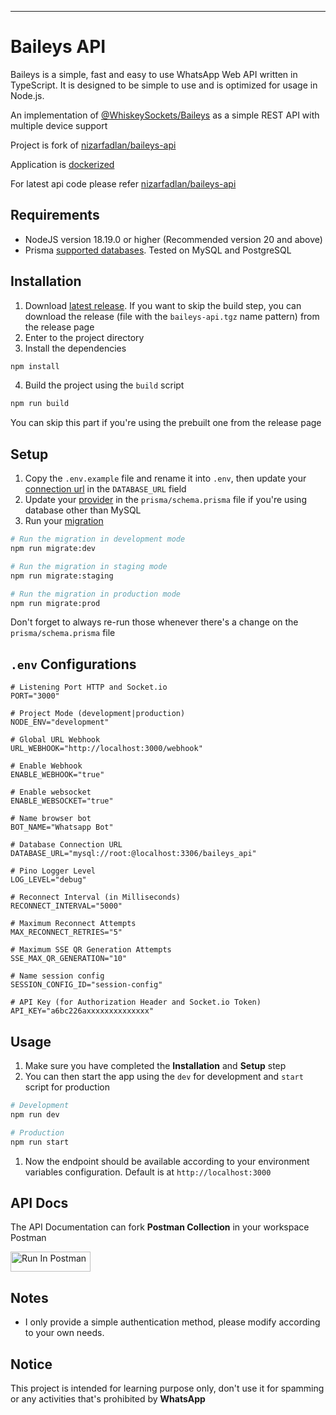 ---

# Baileys API

Baileys is a simple, fast and easy to use WhatsApp Web API written in TypeScript. It is designed to be simple to use and is optimized for usage in Node.js.

An implementation of [@WhiskeySockets/Baileys](https://github.com/WhiskeySockets/Baileys) as a simple REST API with multiple device support

Project is fork of [nizarfadlan/baileys-api](https://github.com/nizarfadlan/baileys-api)

Application is [dockerized](https://hub.docker.com/repository/docker/hiteshdutt/whatsapp-api)

For latest api code please refer [nizarfadlan/baileys-api](https://github.com/nizarfadlan/baileys-api)

## Requirements

-   NodeJS version 18.19.0 or higher (Recommended version 20 and above)
-   Prisma [supported databases](https://www.prisma.io/docs/reference/database-reference/supported-databases). Tested on MySQL and PostgreSQL

## Installation

1. Download [latest release](https://github.com/nizarfadlan/baileys-api/releases/latest). If you want to skip the build step, you can download the release (file with the `baileys-api.tgz` name pattern) from the release page
2. Enter to the project directory
3. Install the dependencies

```sh
npm install
```

4. Build the project using the `build` script

```sh
npm run build
```

You can skip this part if you're using the prebuilt one from the release page

## Setup

1. Copy the `.env.example` file and rename it into `.env`, then update your [connection url](https://www.prisma.io/docs/reference/database-reference/connection-urls) in the `DATABASE_URL` field
2. Update your [provider](https://www.prisma.io/docs/reference/api-reference/prisma-schema-reference#fields) in the `prisma/schema.prisma` file if you're using database other than MySQL
3. Run your [migration](https://www.prisma.io/docs/reference/api-reference/command-reference#prisma-migrate)

```sh
# Run the migration in development mode
npm run migrate:dev

# Run the migration in staging mode
npm run migrate:staging

# Run the migration in production mode
npm run migrate:prod
```

Don't forget to always re-run those whenever there's a change on the `prisma/schema.prisma` file

## `.env` Configurations

```env
# Listening Port HTTP and Socket.io
PORT="3000"

# Project Mode (development|production)
NODE_ENV="development"

# Global URL Webhook
URL_WEBHOOK="http://localhost:3000/webhook"

# Enable Webhook
ENABLE_WEBHOOK="true"

# Enable websocket
ENABLE_WEBSOCKET="true"

# Name browser bot
BOT_NAME="Whatsapp Bot"

# Database Connection URL
DATABASE_URL="mysql://root:@localhost:3306/baileys_api"

# Pino Logger Level
LOG_LEVEL="debug"

# Reconnect Interval (in Milliseconds)
RECONNECT_INTERVAL="5000"

# Maximum Reconnect Attempts
MAX_RECONNECT_RETRIES="5"

# Maximum SSE QR Generation Attempts
SSE_MAX_QR_GENERATION="10"

# Name session config
SESSION_CONFIG_ID="session-config"

# API Key (for Authorization Header and Socket.io Token)
API_KEY="a6bc226axxxxxxxxxxxxxx"
```

## Usage

1. Make sure you have completed the **Installation** and **Setup** step
1. You can then start the app using the `dev` for development and `start` script for production

```sh
# Development
npm run dev

# Production
npm run start
```

1. Now the endpoint should be available according to your environment variables configuration. Default is at `http://localhost:3000`

## API Docs

The API Documentation can fork **Postman Collection** in your workspace Postman

[<img src="https://run.pstmn.io/button.svg" alt="Run In Postman" style="width: 128px; height: 32px;">](https://app.getpostman.com/run-collection/14456337-fb3349c5-de0e-40ec-b909-3922f4a95b7a?action=collection%2Ffork&source=rip_markdown&collection-url=entityId%3D14456337-fb3349c5-de0e-40ec-b909-3922f4a95b7a%26entityType%3Dcollection%26workspaceId%3Dfbd81f05-e0e1-42cb-b893-60063cf8bcd1)

## Notes

-   I only provide a simple authentication method, please modify according to your own needs.

## Notice

This project is intended for learning purpose only, don't use it for spamming or any activities that's prohibited by **WhatsApp**

